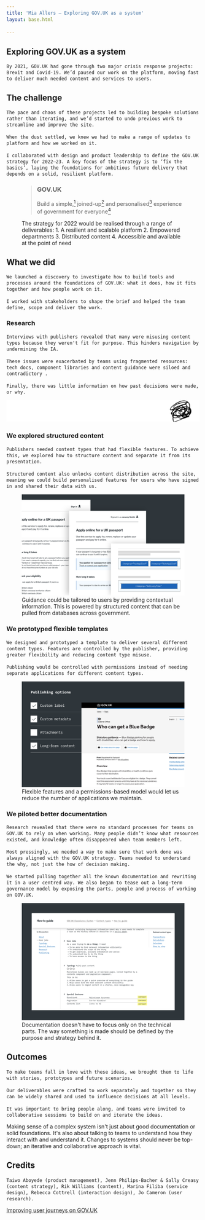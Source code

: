 ```yaml
---
title: 'Mia Allers — Exploring GOV.UK as a system'
layout: base.html

---
```


<!-- Section 1 The challenge -->

<section>
<div class="intro">
   <h1>Exploring GOV.UK as a system</h1>
    
    By 2021, GOV.UK had gone through two major crisis response projects: Brexit and Covid-19. We’d paused our work on the platform, moving fast to deliver much needed content and services to users.  
</div> 
</section>

<section> 
<div class="grid">
  <div class="right">
   <h2>The challenge</h2>

    The pace and chaos of these projects led to building bespoke solutions rather than iterating, and we’d started to undo previous work to streamline and improve the site.

    When the dust settled, we knew we had to make a range of updates to platform and how we worked on it. 

    I collaborated with design and product leadership to define the GOV.UK strategy for 2022–23. A key focus of the strategy is to ‘fix the basics’, laying the foundations for ambitious future delivery that depends on a solid, resilient platform.
</div>
</div>

<figure class="grid">
  <div class="[ quote ] [ right ]">
    <blockquote><h3><span class="gov-logo">GOV.UK</span></h3>
    Build a <span id="simple">simple,<a href="#fn1"><sup id="one">1</sup></span></a><span id="joined-up"> joined-up<a href="#fn2"><sup>2</sup></span></a>  and <span id="personalised">personalised<a href="#fn3"><sup id="three">3</sup></a></span> experience of government <span id="everyone"> for  everyone<a href="#fn4"><sup>4</sup></a></span>
    
  </blockquote>
  </div>

  <figcaption class="right">
    The strategy for 2022 would be realised through a range of deliverables:
        <fn id=fn1>1. A resilient and scalable platform</fn>
        <fn id=fn2>2. Empowered departments</fn>
        <fn id=fn3>3. Distributed content</fn>
        <fn id=fn4>4. Accessible and available at the point of need</fn>
  </figcaption>
</figure>

<div class="grid">
  <div class="right">
   <h2>What we did</h2>

    We launched a discovery to investigate how to build tools and processes around the foundations of GOV.UK: what it does, how it fits together and how people work on it.

    I worked with stakeholders to shape the brief and helped the team define, scope and deliver the work.
 </div>
 </div>

  <div class="grid">
  <div class="right">
    <h3>Research</h3>

    Interviews with publishers revealed that many were misusing content types because they weren't fit for purpose. This hinders navigation by undermining the IA. 

    These issues were exacerbated by teams using fragmented resources: tech docs, component libraries and content guidance were siloed and contradictory .

    Finally, there was little information on how past decisions were made, or why.
  <img class="inline-image" src="/assets/images/scribble.png" alt=""> 
 </div>
 </div>

<div class="grid">
<div class="right">
  <h3>We explored structured content</h3>

    Publishers needed content types that had flexible features. To achieve this, we explored how to structure content and separate it from its presentation. 

    Structured content also unlocks content distribution across the site, meaning we could build personalised features for users who have signed in and shared their data with us. 
</div>
</div>

<figure class="grid">
   <img  class="[ middle ]" src="/assets/images/personalised-guide.svg"
    alt="An illustration of guide content, showing different ways it could be personalised using structured content"> 
   <figcaption class="[ right ]
   ">Guidance could be tailored to users by providing contextual information. This is powered by structured content that can be pulled from databases across government.</figcaption>
  </figure>

<div class="grid">
<div class="right">
  <h3>We prototyped flexible templates</h3>

    We designed and prototyped a template to deliver several different content types. Features are controlled by the publisher, providing greater flexibility and reducing content type misuse. 
    
    Publishing would be controlled with permissions instead of needing separate applications for different content types.

</div>
</div>

<figure class="grid">
  <picture class="right">
    <img src="/assets/images/template.svg" alt="An illustration of a flexible template for GOV.UK, with a range of options for publishers to choose">
  </picture> 
   <figcaption class="right">Flexible features and a permissions-based model would let us reduce the number of applications we maintain.</figcaption>
  </figure>

<div class="grid">  
<div class="right">
  <h3>We piloted better documentation</h3>

    Research revealed that there were no standard processes for teams on GOV.UK to rely on when working. Many people didn’t know what resources existed, and knowledge often disappeared when team members left.   

    Most pressingly, we needed a way to make sure that work done was always aligned with the GOV.UK strategy. Teams needed to understand the why, not just the how of decision making.

    We started pulling together all the known documentation and rewriting it in a user centred way. We also began to tease out a long-term governance model by exposing the parts, people and process of working on GOV.UK.
</div>
</div>

<figure class="grid">
   <picture class="middle">
    <source media="(min-width: 800px)" srcset="/assets/images/documentation.svg">
    <source media="(max-width: 600px)" srcset="/assets/images/documentation-mob.svg">
    <img src="/assets/images/documentation.svg" alt="An illustrated example of what good documentation on GOV.UK looks like">
   </picture>  
   <figcaption class="right">Documentation doesn't have to focus only on the technical parts. The way something is made should be defined by the purpose and strategy behind it.</figcaption>
  </figure>
</section>

<section>
<div class="grid">
<div class="right">
  <h2>Outcomes</h2>

    To make teams fall in love with these ideas, we brought them to life with stories, prototypes and future scenarios.

    Our deliverables were crafted to work separately and together so they can be widely shared and used to influence decisions at all levels. 

    It was important to bring people along, and teams were invited to collaborative sessions to build on and iterate the ideas. 
</div>
</div>

<div class="outro">
   
   Making sense of a complex system isn't just about good documentation or solid foundations. It's also about talking to teams to understand how they interact with and understand it. Changes to systems should never be top-down; an iterative and collaborative approach is vital.

</div> 
</section>

<section>
<div class="grid">
<div class="right">
<div class="credits">
  <h2>Credits</h2>
 
    Taiwo Aboyede (product management), Jenn Philips-Bacher & Sally Creasy (content strategy), Rik Williams (content), Marina Filiba (service design), Rebecca Cottrell (interaction design), Jo Cameron (user research).
  </div>
  </div> 
</section>


<div class="[ grid ] [ pagination ]">
  <div class="right">
    <div class="prev">
      <a href="/taxonomy">Improving user journeys on GOV.UK</a>
    </div>
  </div>
</div>
